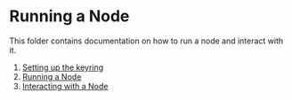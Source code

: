 <!--
order: false
parent:
  order: 5
-->

# Running a Node

This folder contains documentation on how to run a node and interact with it.

1. [Setting up the keyring](./keyring.md)
2. [Running a Node](./run-node.md)
3. [Interacting with a Node](./interact-node.md)
